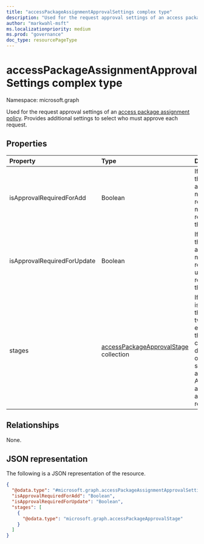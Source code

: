```yaml
---
title: "accessPackageAssignmentApprovalSettings complex type"
description: "Used for the request approval settings of an access package assignment policy. Provides additional settings to select who must approve each request."
author: "markwahl-msft"
ms.localizationpriority: medium
ms.prod: "governance"
doc_type: resourcePageType
---
```

# accessPackageAssignmentApprovalSettings complex type

Namespace: microsoft.graph

Used for the request approval settings of an [access package assignment policy](accesspackageassignmentpolicy.md). Provides additional settings to select who must approve each request.

## Properties
|Property|Type|Description|
|:---|:---|:---|
|isApprovalRequiredForAdd|Boolean|If false, then approval is not required for new requests in this policy.|
|isApprovalRequiredForUpdate|Boolean|If false, then approval is not required for updates to requests in this policy.|
|stages|[accessPackageApprovalStage](../resources/accesspackageapprovalstage.md) collection|If approval is required, the one or two elements of this collection define each of the stages of approval. An empty array if no approval is required.|

## Relationships
None.
## JSON representation
The following is a JSON representation of the resource.
<!-- {
  "blockType": "resource",
  "@odata.type": "microsoft.graph.accessPackageAssignmentApprovalSettings"
}
-->
``` json
{
  "@odata.type": "#microsoft.graph.accessPackageAssignmentApprovalSettings",
  "isApprovalRequiredForAdd": "Boolean",
  "isApprovalRequiredForUpdate": "Boolean",
  "stages": [
    {
      "@odata.type": "microsoft.graph.accessPackageApprovalStage"
    }
  ]
}
```


